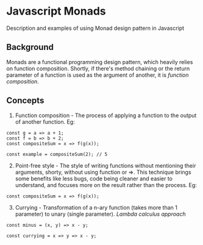 # Javascript Monads
Description and examples of using Monad design pattern in Javascript

## Background
Monads are a functional programming design pattern, which heavily relies on function composition. Shortly, if there's method chaining or the return parameter of a function is used as the argument of another, it is *function composition*.

## Concepts

1. Function composition - The process of applying a function to the output of another function.
Eg:
```
const g = a => a + 1;
const f = b => b + 2;
const compositeSum = x => f(g(x));

const example = compositeSum(2); // 5
```

2. Point-free style - The style of writing functions without mentioning their arguments, shorty, without using function or =>. This technique brings some benefits like less bugs, code being cleaner and easier to understand, and focuses more on the result rather than the process.
Eg:
```
const compositeSum = x => f(g(x));
```

3. Currying - Transformation of a n-ary function (takes more than 1 parameter) to unary (single parameter). *Lambda calculus approach*
```
const minus = (x, y) => x - y;

const currying = x => y => x - y;
```
